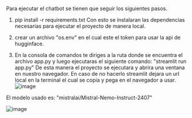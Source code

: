 Para ejecutar el chatbot se tienen que seguir los siguientes pasos.

1) pip install -r requirements.txt 
   Con esto se instalaran las dependencias necesarias para ejecutar el proyecto de manera local.

2) crear un archivo "os.env" en el cual este el token para usar la api de hugginface.

3) En la consola de comandos te diriges a la ruta donde se encuentra el archivo app.py y luego ejecutaras el siguiente comando: "streamlit run app.py"
   De esta manera el proyecto se ejecutara y abrira una ventana en nuestro navegador. En caso de no hacerlo streamlit dejara un url local en la terminal
   el cual se copia y pega en el navegador a usar.
   ![image](https://github.com/user-attachments/assets/335d52a9-555c-4c0c-8a2b-9c562f0124fc)


El modelo usado es: "mistralai/Mistral-Nemo-Instruct-2407"

![image](https://github.com/user-attachments/assets/2878e762-61ec-44a1-bb9e-98db05fa1d96)


